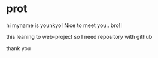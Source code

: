 # prot
hi  myname is younkyo!
Nice to meet you.. bro!!

this leaning to web-project  so I need repository with github 

thank you
